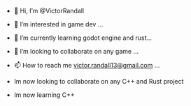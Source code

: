 - 👋 Hi, I’m @VictorRandall
- 👀 I’m interested in game dev ...
- 🌱 I’m currently learning godot engine and rust...
- 💞️ I’m looking to collaborate on any game ...
- 📫 How to reach me victor.randall13@gmail.com ...

- Im now looking to collaborate on any C++ and Rust project
- Im now learning C++

<!---
VictorRandall/VictorRandall is a ✨ special ✨ repository because its `README.md` (this file) appears on your GitHub profile.
You can click the Preview link to take a look at your changes.
--->
